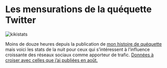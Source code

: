 # Les mensurations de la quéquette Twitter



![kikistats](https://tcrouzet.com/images_tc/2009/09/kikistats.png)

Moins de douze heures depuis la publication de [mon histoire de quéquette](https://tcrouzet.com/2009/09/24/qui-a-la-plus-grosse-quequette-sur-twitter/) mais voici les stats de la nuit pour ceux qui s’intéressent à l’influence croissante des réseaux sociaux comme apporteur de trafic. [Données à croiser avec celles que j’ai publiées en août.](https://tcrouzet.com/2009/08/19/on-va-pouvoir-dire-merde-a-google/)